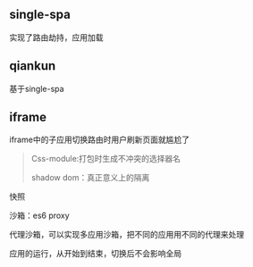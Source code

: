 ## single-spa

实现了路由劫持，应用加载

## qiankun

基于single-spa



## iframe

iframe中的子应用切换路由时用户刷新页面就尴尬了





> Css-module:打包时生成不冲突的选择器名
>
> shadow dom：真正意义上的隔离



快照

沙箱：es6 proxy

代理沙箱，可以实现多应用沙箱，把不同的应用用不同的代理来处理

应用的运行，从开始到结束，切换后不会影响全局

